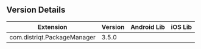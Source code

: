 ## Version Details

| Extension | Version | Android Lib | iOS Lib |
| --- | --- | --- | --- |
| com.distriqt.PackageManager | 3.5.0 |  |  |
